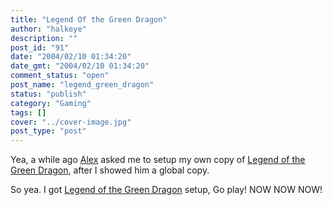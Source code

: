 ```yaml
---
title: "Legend Of the Green Dragon"
author: "halkeye"
description: ""
post_id: "91"
date: "2004/02/10 01:34:20"
date_gmt: "2004/02/10 01:34:20"
comment_status: "open"
post_name: "legend_green_dragon"
status: "publish"
category: "Gaming"
tags: []
cover: "../cover-image.jpg"
post_type: "post"
---
```


Yea, a while ago [Alex](http://www.fustiar.org/) asked me to setup my own copy of [Legend of the Green Dragon](http://www.halkeye.net/logd/), after I showed him a global copy.

So yea. I got [Legend of the Green Dragon](http://www.halkeye.net/logd/) setup, Go play! NOW NOW NOW!